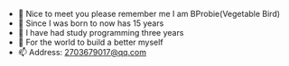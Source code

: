 - 👋 Nice to meet you please remember me I am BProbie(Vegetable Bird)
- 👀 Since I was born to now has 15 years
- 🌱 I have had study programming three years
- 💞️ For the world to build a better myself
- 📫 Address: 2703679017@qq.com
